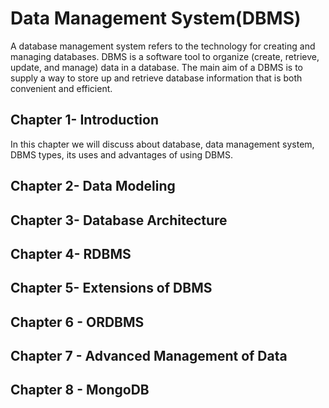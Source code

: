 # Data Management System(DBMS)

A database management system refers to the technology for creating and managing databases. DBMS is a software tool to organize (create, retrieve, update, and manage) data in a database. The main aim of a DBMS is to supply a way to store up and retrieve database information that is both convenient and efficient.

## Chapter 1- Introduction

In this chapter we will discuss about database, data management system, DBMS types, its uses and advantages of using DBMS.

## Chapter 2-  Data Modeling

## Chapter 3- Database Architecture

## Chapter 4- RDBMS

## Chapter 5-  Extensions of DBMS

## Chapter 6 - ORDBMS

## Chapter 7 - Advanced Management of Data

## Chapter 8 - MongoDB


